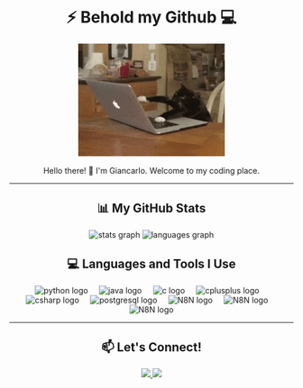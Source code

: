 <h1 align="center">⚡ Behold my Github 💻</h1>

<div align="center">
  <img height="200" src="https://github.com/GianBala/GianBala/blob/main/gato_pc%20(1).gif" alt="Cat on a laptop GIF" />
</div>

<p align="center">
  Hello there! 👋 I'm Giancarlo. Welcome to my coding place.
</p>

---

<h2 align="center">📊 My GitHub Stats</h2>

<div align="center">
  <img src="https://github-readme-stats.vercel.app/api?username=GianBala&hide_title=false&hide_rank=false&show_icons=true&include_all_commits=true&count_private=true&disable_animations=false&theme=transparent&locale=en&hide_border=false" height="150" alt="stats graph" />
  <img src="https://github-readme-stats.vercel.app/api/top-langs?username=GianBala&locale=en&hide_title=false&layout=compact&card_width=320&langs_count=5&theme=transparent&hide_border=false" height="150" alt="languages graph" />
</div>

<h2 align="center">💻 Languages and Tools I Use</h2>

<div align="center">
<img src="https://cdn.jsdelivr.net/gh/devicons/devicon/icons/python/python-original.svg" height="40" alt="python logo" />
<img width="12" />
<img src="https://cdn.jsdelivr.net/gh/devicons/devicon/icons/java/java-original.svg" height="40" alt="java logo" />
<img width="12" />
<img src="https://cdn.jsdelivr.net/gh/devicons/devicon/icons/c/c-original.svg" height="40" alt="c logo" />
<img width="12" />
<img src="https://cdn.jsdelivr.net/gh/devicons/devicon/icons/cplusplus/cplusplus-original.svg" height="40" alt="cplusplus logo" />
<img width="12" />
<img src="https://cdn.jsdelivr.net/gh/devicons/devicon/icons/csharp/csharp-original.svg" height="40" alt="csharp logo" />
<img width="12" />
<img src="https://cdn.jsdelivr.net/gh/devicons/devicon/icons/postgresql/postgresql-original.svg" height="40" alt="postgresql logo" />
<img width="12" />
<img src="https://pbs.twimg.com/profile_images/1536335358803251202/-gASF0c6_400x400.png" height="40" alt="N8N logo" />
<img width="12" />
<img src="https://meta-q.cdn.bubble.io/f1735656025985x589899456761148800/evolution-logo.png" height="40" alt="N8N logo" />
<img width="12" />
<img src="https://cdn4.iconfinder.com/data/icons/logos-and-brands/512/97_Docker_logo_logos-512.png" height="40" alt="N8N logo" />
</div>

---

<h2 align="center">📫 Let's Connect!</h2>

<div align="center">
  <a href="mailto:giancarlo13pb@gmail.com" target="_blank">
    <img src="https://img.shields.io/badge/Gmail-D14836?style=for-the-badge&logo=gmail&logoColor=white" />
  </a>
  <a href="https://www.linkedin.com/in/giancarlo-silveira-cavalcante-b4bb5324b" target="_blank">
    <img src="https://img.shields.io/badge/LinkedIn-0077B5?style=for-the-badge&logo=linkedin&logoColor=white" />
  </a>
</div>
